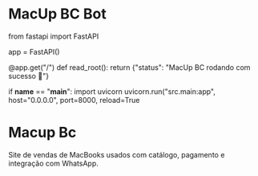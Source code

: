 # MacUp BC Bot
from fastapi import FastAPI

app = FastAPI()

@app.get("/")
def read_root():
    return {"status": "MacUp BC rodando com sucesso 🚀"}

if __name__ == "__main__":
    import uvicorn
    uvicorn.run("src.main:app", host="0.0.0.0", port=8000, reload=True
# Macup Bc

Site de vendas de MacBooks usados com catálogo, pagamento e integração com WhatsApp.
